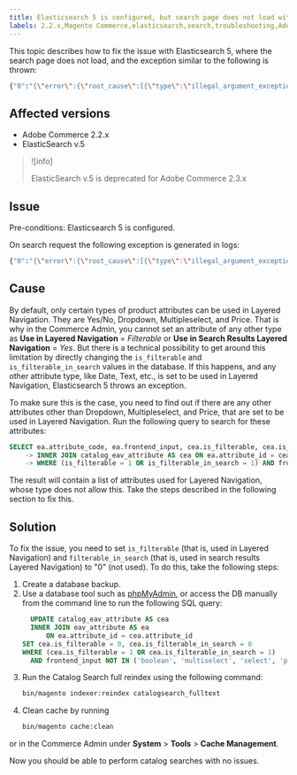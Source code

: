 ```yaml
---
title: Elasticsearch 5 is configured, but search page does not load with "Fielddata is disabled..." error
labels: 2.2.x,Magento Commerce,elasticsearch,search,troubleshooting,Adobe Commerce
---
```


This topic describes how to fix the issue with Elasticsearch 5, where the search page does not load, and the exception similar to the following is thrown:

```bash
{"0":"{\"error\":{\"root_cause\":[{\"type\":\"illegal_argument_exception\",\"reason\":\"Fielddata is disabled on text fields by default. Set fielddata=true on [%attribute_code%]] in order to load fielddata in memory by uninverting the inverted index. Note that this can however use significant memory.\"}].
```

## Affected versions

* Adobe Commerce 2.2.x
* ElasticSearch v.5

>![info]
>
>ElasticSearch v.5 is deprecated for Adobe Commerce 2.3.x

## Issue

Pre-conditions: Elasticsearch 5 is configured.

On search request the following exception is generated in logs:

```bash
{"0":"{\"error\":{\"root_cause\":[{\"type\":\"illegal_argument_exception\",\"reason\":\"Fielddata is disabled on text fields by default. Set fielddata=true on [%attribute_code%]] in order to load fielddata in memory by uninverting the inverted index. Note that this can however use significant memory.\"}].
```

## Cause

By default, only certain types of product attributes can be used in Layered Navigation. They are Yes/No, Dropdown, Multipleselect, and Price. That is why in the Commerce Admin, you cannot set an attribute of any other type as **Use in Layered Navigation** = *Filterable* or **Use in Search Results Layered Navigation** = *Yes*. But there is a technical possibility to get around this limitation by directly changing the `is_filterable` and `is_filterable_in_search` values in the database. If this happens, and any other attribute type, like Date, Text, etc., is set to be used in Layered Navigation, Elasticsearch 5 throws an exception.

To make sure this is the case, you need to find out if there are any other attributes other than Dropdown, Multipleselect, and Price, that are set to be used in Layered Navigation. Run the following query to search for these attributes:

```sql
SELECT ea.attribute_code, ea.frontend_input, cea.is_filterable, cea.is_filterable_in_search FROM eav_attribute AS ea
    -> INNER JOIN catalog_eav_attribute AS cea ON ea.attribute_id = cea.`attribute_id`
    -> WHERE (is_filterable = 1 OR is_filterable_in_search = 1) AND frontend_input NOT IN ('boolean', 'multiselect', 'select', 'price');
```

The result will contain a list of attributes used for Layered Navigation, whose type does not allow this. Take the steps described in the following section to fix this.

## Solution

To fix the issue, you need to set `is_filterable` (that is, used in Layered Navigation) and `filterable_in_search` (that is, used in search results Layered Navigation) to "0" (not used). To do this, take the following steps:

1. Create a database backup.
1. Use a database tool such as [phpMyAdmin](https://devdocs.magento.com/guides/v2.2/install-gde/prereq/optional.html#install-optional-phpmyadmin), or access the DB manually from the command line to run the following SQL query:
      ```sql
        UPDATE catalog_eav_attribute AS cea
    	INNER JOIN eav_attribute AS ea
    		ON ea.attribute_id = cea.attribute_id
    SET cea.is_filterable = 0, cea.is_filterable_in_search = 0
    WHERE (cea.is_filterable = 1 OR cea.is_filterable_in_search = 1)
    	AND frontend_input NOT IN ('boolean', 'multiselect', 'select', 'price');
    ```           
1. Run the Catalog Search full reindex using the following command:
    ```bash
    bin/magento indexer:reindex catalogsearch_fulltext
    ```    
1. Clean cache by running
    ```bash
    bin/magento cache:clean
    ```
or in the Commerce Admin under **System** > **Tools** > **Cache Management**.

Now you should be able to perform catalog searches with no issues.
